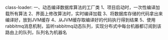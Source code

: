 class-loader:
一、动态编译数据库算法的工厂类
 1、项目启动时，一次性编译加载所有算法
 2、界面上修改算法时，实时编译加载
 3、将数据库存储的代码拿出来编译好，放到JVM缓存
 4、从JVM缓存取编译好的代码执行得到结果
 5、使用rabbitmq消息机制，监听rabbitmq动态队列，实现分布式中每台机器都订阅到该路由上的队列，队列名为机器名
